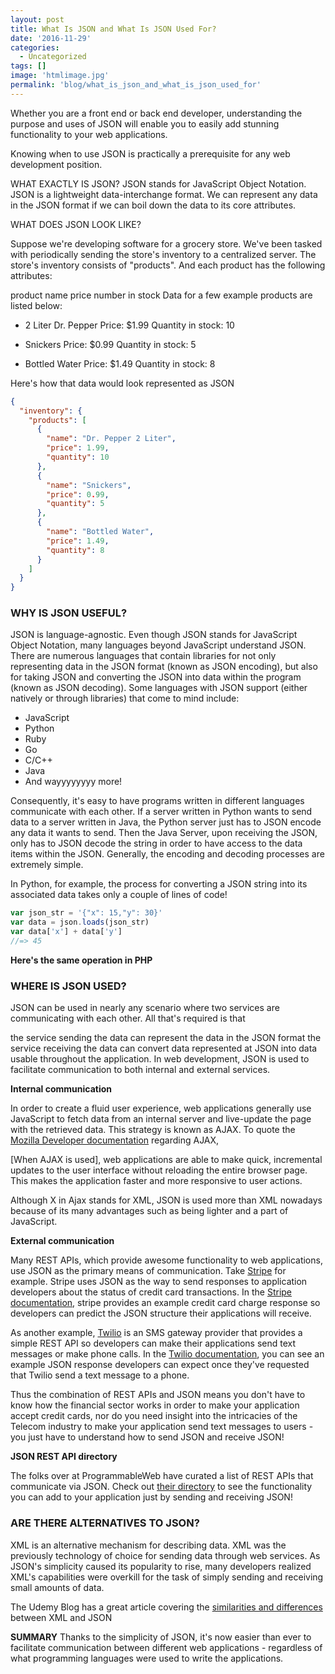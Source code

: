 ```yaml
---
layout: post
title: What Is JSON and What Is JSON Used For?
date: '2016-11-29'
categories:
  - Uncategorized
tags: []
image: 'htmlimage.jpg'
permalink: 'blog/what_is_json_and_what_is_json_used_for'
---
```


Whether you are a front end or back end developer, understanding the purpose and uses of JSON will enable you to easily add stunning functionality to your web applications.

Knowing when to use JSON is practically a prerequisite for any web development position.

WHAT EXACTLY IS JSON?
JSON stands for JavaScript Object Notation. JSON is a lightweight data-interchange format. We can represent any data in the JSON format if we can boil down the data to its core attributes.

WHAT DOES JSON LOOK LIKE?

Suppose we're developing software for a grocery store. We've been tasked with periodically sending the store's inventory to a centralized server. The store's inventory consists of "products". And each product has the following attributes:

product name
price
number in stock
Data for a few example products are listed below:

- 2 Liter Dr. Pepper
  Price: $1.99
  Quantity in stock: 10

- Snickers
  Price: $0.99
  Quantity in stock: 5

- Bottled Water
  Price: $1.49
  Quantity in stock: 8

Here's how that data would look represented as JSON

```json
{
  "inventory": {
    "products": [
      {
        "name": "Dr. Pepper 2 Liter",
        "price": 1.99,
        "quantity": 10
      },
      {
        "name": "Snickers",
        "price": 0.99,
        "quantity": 5
      },
      {
        "name": "Bottled Water",
        "price": 1.49,
        "quantity": 8
      }
    ]
  }
}
```

### WHY IS JSON USEFUL?


JSON is language-agnostic. Even though JSON stands for JavaScript Object Notation, many languages beyond JavaScript understand JSON. There are numerous languages that contain libraries for not only representing data in the JSON format (known as JSON encoding), but also for taking JSON and converting the JSON into data within the program (known as JSON decoding). Some languages with JSON support (either natively or through libraries) that come to mind include:



- JavaScript
- Python
- Ruby
- Go
- C/C++
- Java
- And wayyyyyyyy more!

Consequently, it's easy to have programs written in different languages communicate with each other. If a server written in Python wants to send data to a server written in Java, the Python server just has to JSON encode any data it wants to send. Then the Java Server, upon receiving the JSON, only has to JSON decode the string in order to have access to the data items within the JSON. Generally, the encoding and decoding processes are extremely simple.

In Python, for example, the process for converting a JSON string into its associated data takes only a couple of lines of code!

```js
var json_str = '{"x": 15,"y": 30}'
var data = json.loads(json_str)
var data['x'] + data['y']
//=> 45
```
**Here's the same operation in PHP**

<!-- ?php $json_str = '{"x": 15,"y": 30}'; $data = json_decode($json_str); echo $data->x + $data->y;<br ? -->

### WHERE IS JSON USED?


JSON can be used in nearly any scenario where two services are communicating with each other. All that's required is that



the service sending the data can represent the data in the JSON format
the service receiving the data can convert data represented at JSON into data usable throughout the application.
In web development, JSON is used to facilitate communication to both internal and external services.

**Internal communication**

In order to create a fluid user experience, web applications generally use JavaScript to fetch data from an internal server and live-update the page with the retrieved data. This strategy is known as AJAX. To quote the [Mozilla Developer documentation](https://developer.mozilla.org/en-US/docs/AJAX) regarding AJAX,

[When AJAX is used], web applications are able to make quick, incremental updates to the user interface without reloading the entire browser page. This makes the application faster and more responsive to user actions.

Although X in Ajax stands for XML, JSON is used more than XML nowadays because of its many advantages such as being lighter and a part of JavaScript.

**External communication**

Many REST APIs, which provide awesome functionality to web applications, use JSON as the primary means of communication. Take [Stripe](https://stripe.com) for example. Stripe uses JSON as the way to send responses to application developers about the status of credit card transactions. In the [Stripe documentation](https://stripe.com/docs/api/curl#charge_object), stripe provides an example credit card charge response so developers can predict the JSON structure their applications will receive.

As another example, [Twilio](https://www.twilio.com/) is an SMS gateway provider that provides a simple REST API so developers can make their applications send text messages or make phone calls. In the [Twilio documentation](https://www.twilio.com/docs/api/rest/sending-messages#example-1), you can see an example JSON response developers can expect once they've requested that Twilio send a text message to a phone.

Thus the combination of REST APIs and JSON means you don't have to know how the financial sector works in order to make your application accept credit cards, nor do you need insight into the intricacies of the Telecom industry to make your application send text messages to users - you just have to understand how to send JSON and receive JSON!

**JSON REST API directory**

The folks over at ProgrammableWeb have curated a list of REST APIs that communicate via JSON. Check out [their directory](http://www.programmableweb.com/category/all/apis?data_format=21173) to see the functionality you can add to your application just by sending and receiving JSON!

### ARE THERE ALTERNATIVES TO JSON?


XML is an alternative mechanism for describing data. XML was the previously technology of choice for sending data through web services. As JSON's simplicity caused its popularity to rise, many developers realized XML's capabilities were overkill for the task of simply sending and receiving small amounts of data.



The Udemy Blog has a great article covering the [similarities and differences](https://blog.udemy.com/json-vs-xml/) between XML and JSON

**SUMMARY**
Thanks to the simplicity of JSON, it's now easier than ever to facilitate communication between different web applications - regardless of what programming languages were used to write the applications.
